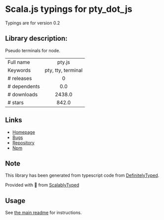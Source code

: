 
# Scala.js typings for pty_dot_js

Typings are for version 0.2

## Library description:
Pseudo terminals for node.

|                    |                 |
| ------------------ | :-------------: |
| Full name          | pty.js |
| Keywords           | pty, tty, terminal |
| # releases         | 0 |
| # dependents       | 0.0 |
| # downloads        | 2438.0 |
| # stars            | 842.0 |

## Links
- [Homepage](https://github.com/chjj/pty.js)
- [Bugs](https://github.com/chjj/pty.js/issues)
- [Repository](https://github.com/chjj/pty.js)
- [Npm](https://www.npmjs.com/package/pty.js)
    


## Note
This library has been generated from typescript code from [DefinitelyTyped](https://definitelytyped.org).

Provided with :purple_heart: from [ScalablyTyped](https://github.com/oyvindberg/ScalablyTyped)

## Usage
See [the main readme](../../readme.md) for instructions.


